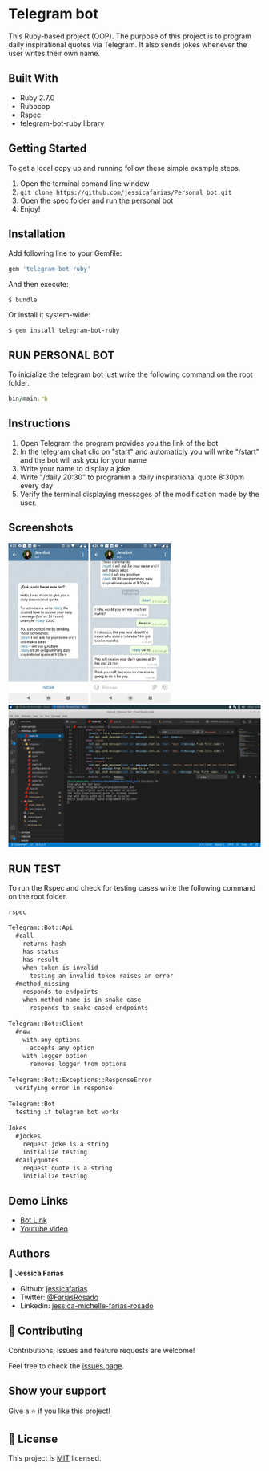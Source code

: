 # Telegram bot
This Ruby-based project (OOP). The purpose of this project is to program daily inspirational quotes via Telegram. It also sends jokes whenever the user writes their own name.

## Built With

- Ruby 2.7.0
- Rubocop
- Rspec
- telegram-bot-ruby library

## Getting Started

To get a local copy up and running follow these simple example steps.

1. Open the terminal comand line window
2. `git clone https://github.com/jessicafarias/Personal_bot.git`
3. Open the spec folder and run the personal bot
4. Enjoy!

## Installation

Add following line to your Gemfile:

```ruby
gem 'telegram-bot-ruby'
```

And then execute:

```shell
$ bundle
```

Or install it system-wide:

```shell
$ gem install telegram-bot-ruby
```

## RUN PERSONAL BOT

To inicialize the telegram bot just write the following command on the root folder.

```ruby 
bin/main.rb 
``` 

## Instructions
1. Open Telegram the program provides you the link of the bot
2. In the telegram chat clic on "start" and automaticly you will write "/start" and the bot will ask you for your name
3. Write your name to display a joke
4. Write "/daily 20:30" to programm a daily inspirational quote 8:30pm every day
5. Verify the terminal displaying messages of the modification made by the user.

## Screenshots
![screenshot](assets/images/screenshot2.jpeg)
![screenshot](assets/images/screenshot.jpeg)
![screenshot](assets/images/screenshot3.jpeg)


## RUN TEST

To run the Rspec and check for testing cases write the following command on the root folder.

```ruby 
rspec 
``` 

```shell
Telegram::Bot::Api
  #call
    returns hash
    has status
    has result
    when token is invalid
      testing an invalid token raises an error
  #method_missing
    responds to endpoints
    when method name is in snake case
      responds to snake-cased endpoints

Telegram::Bot::Client
  #new
    with any options
      accepts any option
    with logger option
      removes logger from options

Telegram::Bot::Exceptions::ResponseError
  verifying error in response

Telegram::Bot
  testing if telegram bot works

Jokes
  #jockes
    request joke is a string
    initialize testing
  #dailyquotes
    request quote is a string
    initialize testing
``` 
## Demo Links 

- [Bot Link](https://web.telegram.org/#/im?p=@jessibot_bot)
- [Youtube video](https://www.youtube.com/watch?v=DGkzwaXBn2k)

## Authors

👤 **Jessica Farias**

- Github: [jessicafarias](https://github.com/jessicafarias)
- Twitter: [@FariasRosado](https://twitter.com/FariasRosado)
- Linkedin: [jessica-michelle-farias-rosado](https://www.linkedin.com/in/jessica-michelle-farias-rosado/)


## 🤝 Contributing

Contributions, issues and feature requests are welcome!

Feel free to check the [issues page](issues/).

## Show your support

Give a ⭐️ if you like this project!

## 📝 License

This project is [MIT](LICENSE) licensed.
